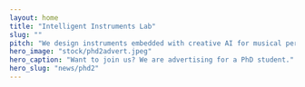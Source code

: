 ```yaml
---
layout: home
title: "Intelligent Instruments Lab"
slug: ""
pitch: "We design instruments embedded with creative AI for musical performance. New instruments for new music! Our aim is to understand ourselves as users of intelligent technologies. "
hero_image: "stock/phd2advert.jpeg"
hero_caption: "Want to join us? We are advertising for a PhD student."
hero_slug: "news/phd2"
---
```


